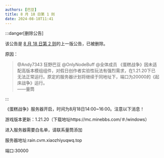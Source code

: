 ```yaml
---
authors: [巴豆]
title: 8 月 18 日第 1 则
date: 2024-08-18T11:41
---
```


:::danger[删除公告]

该公告是 [8 月 18 日第 2 则](./081802)的上一版公告，已被删除。

原因：

> @Andy7343 狂野巴豆 @OnlyNodeBuff @全体成员 《蛋糕战争》因未适配高版本模组组件，对假日创作者实验性玩法有强烈需求，在1.21.20下已无法正常运行。原定的服务器计划将继续于同地址下，端口为20000的《起床战争》运行。  
  ——量筒

:::

《蛋糕战争》服务器开启，时间为8月18日14:00~16:00。注意以下消息！

游戏版本更新：1.21.20（下载地址https://mc.minebbs.com/＃/windows）

进入服务器需要白名单，请联系量筒添加

服务器地址:rain.cvm.xiaozhiyuqwq.top

端口:30000
